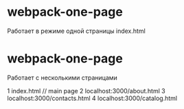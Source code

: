 # webpack-one-page

Работает в режиме одной страницы index.html

# webpack-one-page

Работает с несколькими страницами 

1 index.html // main page
2 localhost:3000/about.html
3 localhost:3000/contacts.html
4 localhost:3000/catalog.html